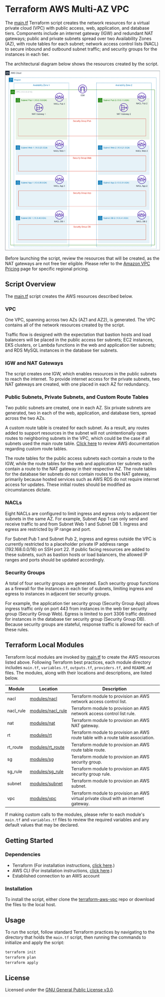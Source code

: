 # Terraform AWS Multi-AZ VPC
The [main.tf](./main.tf) Terraform script creates the network resources for a virtual private cloud (VPC) with public access, web, application, and database tiers.  Components include an internet gateway (IGW) and redundant NAT gateways; public and private subnets spread over two Availability Zones (AZ), with route tables for each subnet; network access control lists (NACL) to secure inbound and outbound subnet traffic; and security groups for the instances in each tier.

The architectural diagram below shows the resources created by the script.

![Multi-AZ-VPC diagram](./img/multi-az-vpc.png)

Before launching the script, review the resources that will be created, as the NAT gateways are not free tier eligible. Please refer to the [Amazon VPC Pricing](https://aws.amazon.com/vpc/pricing/) page for specific regional pricing.  

## Script Overview
The [main.tf](./main.tf) script creates the AWS resources described below.

### VPC
One VPC, spanning across two AZs (AZ1 and AZ2), is generated. The VPC contains all of the network resources created by the script.

Traffic flow is designed with the expectation that bastion hosts and load balancers will be placed in the public access tier subnets; EC2 instances, EKS clusters, or Lambda functions in the web and application tier subnets; and RDS MySQL instances in the database tier subnets.

### IGW and NAT Gateways 
The script creates one IGW, which enables resources in the public subnets to reach the internet. To provide internet access for the private subnets, two NAT gateways are created, with one placed in each AZ for redundancy. 

### Public Subnets, Private Subnets, and Custom Route Tables
Two public subnets are created, one in each AZ. Six private subnets are generated, two in each of the web, application, and database tiers, spread across the two AZs. 

A custom route table is created for each subnet. As a result, any routes added to support resources in the subnet will not unintentionally open routes to neighboring subnets in the VPC, which could be the case if all subnets used the main route table. [Click here](https://docs.aws.amazon.com/vpc/latest/userguide/subnet-route-tables.html#custom-route-tables) to review AWS documentation regarding custom route tables. 

The route tables for the public access subnets each contain a route to the IGW, while the route tables for the web and application tier subnets each contain a route to the NAT gateway in their respective AZ. The route tables for the database tier subnets do not contain routes to the NAT gateway, primarily because hosted services such as AWS RDS do not require internet access for updates. These initial routes should be modified as circumstances dictate.

### NACLs
Eight NACLs are configured to limit ingress and egress only to adjacent tier subnets in the same AZ. For example, Subnet App 1 can only send and receive traffic to and from Subnet Web 1 and Subnet DB 1. Ingress and egress are restricted by IP range and port.

For Subnet Pub 1 and Subnet Pub 2, ingress and egress outside the VPC is currently restricted to a placeholder private IP address range (192.168.0.0/16) on SSH port 22. If public facing resources are added to these subnets, such as bastion hosts or load balancers, the allowed IP ranges and ports should be updated accordingly.

### Security Groups
A total of four security groups are generated. Each security group functions as a firewall for the instances in each tier of subnets, limiting ingress and egress to instances in adjacent tier security groups.

For example, the application tier security group (Security Group App) allows ingress traffic only on port 443 from instances in the web tier security group (Security Group Web). Egress is limited to port 3306 traffic destined for instances in the database tier security group (Security Group DB). Because security groups are stateful, response traffic is allowed for each of these rules.

## Terraform Local Modules
Terraform local modules are invoked by [main.tf](./main.tf) to create the AWS resources listed above. Following Terraform best practices, each module directory includes `main.tf`, `variables.tf`, `outputs.tf`, `providers.tf`, and `README.md` files. The modules, along with their locations and descriptions, are listed below.

|Module|Location|Description|
|------|--------|-----------|
|nacl|[modules/nacl](./modules/nacl)|Terraform module to provision an AWS network access control list.|
|nacl_rule|[modules/nacl_rule](./modules/nacl_rule)|Terraform module to provision an AWS network access control list rule.|
|nat|[modules/nat](./modules/nat)|Terraform module to provision an AWS NAT gateway.|
|rt|[modules/rt](./modules/rt)|Terraform module to provision an AWS route table with a route table association.|
|rt_route|[modules/rt_route](./modules/rt_route)|Terraform module to provision an AWS route table route.|
|sg|[modules/sg](./modules/sg)|Terraform module to provision an AWS security group.|
|sg_rule|[modules/sg_rule](./modules/sg_rule)|Terraform module to provision an AWS security group rule.|
|subnet|[modules/subnet](./modules/subnet)|Terraform module to provision an AWS subnet.|
|vpc|[modules/vpc](./modules/vpc)|Terraform module to provision an AWS virtual private cloud with an internet gateway.|

If making custom calls to the modules, please refer to each module's `main.tf` and `variables.tf` files to review the required variables and any default values that may be declared.

## Getting Started

### Dependencies

+ Terraform (For installation instructions, [click here](https://developer.hashicorp.com/terraform/tutorials/aws-get-started/install-cli).)
+ AWS CLI (For installation instructions, [click here](https://docs.aws.amazon.com/cli/latest/userguide/getting-started-install.html).)
+ Established connection to an AWS account

### Installation
To install the script, either clone the [terraform-aws-vpc](.) repo or download the files to the local host. 

## Usage
To run the script, follow standard Terraform practices by navigating to the directory that holds the `main.tf` script, then running the commands to initialize and apply the script:

```bash
terraform init
terraform plan
terraform apply
```

## License
Licensed under the [GNU General Public License v3.0](./LICENSE).
